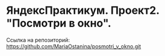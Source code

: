 # ЯндексПрактикум. Проект2. "Посмотри в окно".
Ссылка на репозиторий: https://github.com/MariaOstanina/posmotri_v_okno.git
